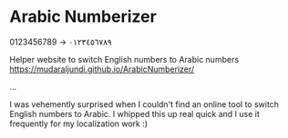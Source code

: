# Arabic Numberizer
0123456789 -> ٠١٢٣٤٥٦٧٨٩

Helper website to switch English numbers to Arabic numbers  
https://mudaraljundi.github.io/ArabicNumberizer/

...

I was vehemently surprised when I couldn't find an online tool to switch English numbers to Arabic. I whipped this up real quick and I use it frequently for my localization work :)
